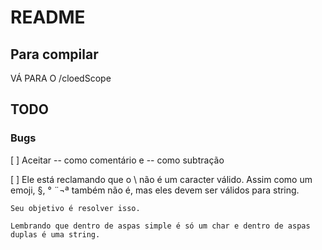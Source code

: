 # README

## Para compilar

VÁ PARA O /cloedScope

## TODO

### Bugs

[ ] Aceitar -- como comentário e -- como subtração

[ ] Ele está reclamando que o \ não é um caracter válido. Assim como um emoji, §, ° ¨¬ª também não é, mas eles devem ser válidos para string.

    Seu objetivo é resolver isso.

    Lembrando que dentro de aspas simple é só um char e dentro de aspas duplas é uma string.
